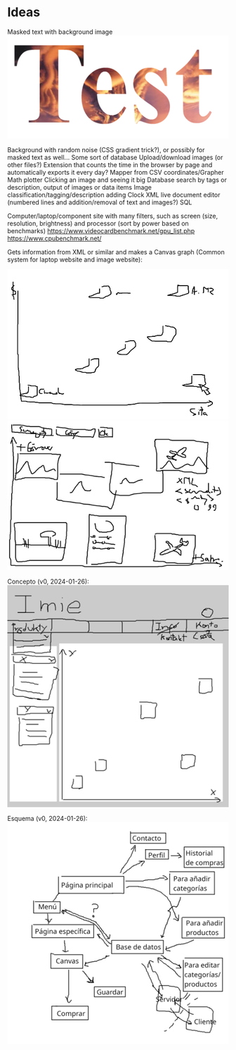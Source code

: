 
# Ideas
Masked text with background image
![Imagen](../Other/img/Test.png?raw=true)

Background with random noise (CSS gradient trick?), or possibly for masked text as well...
Some sort of database
Upload/download images (or other files?)
Extension that counts the time in the browser by page and automatically exports it every day?
Mapper from CSV coordinates/Grapher
Math plotter
Clicking an image and seeing it big
Database search by tags or description, output of images or data items
Image classification/tagging/description adding
Clock
XML live document editor (numbered lines and addition/removal of text and images?)
SQL 

Computer/laptop/component site with many filters, such as screen (size, resolution, brightness) and processor (sort by power based on benchmarks)
https://www.videocardbenchmark.net/gpu_list.php
https://www.cpubenchmark.net/

Gets information from XML or similar and makes a Canvas graph (Common system for laptop website and image website):

![Imagen](../Other/img/scheme000.png?raw=true)
![Imagen](../Other/img/scheme001.png?raw=true)

Concepto (v0, 2024-01-26):
&nbsp;&nbsp;&nbsp;&nbsp;&nbsp;&nbsp;&nbsp;&nbsp;![Imagen](../Other/img/scheme002.png?raw=true)

Esquema (v0, 2024-01-26):
![Imagen](../Other/img/scheme003.png?raw=true)